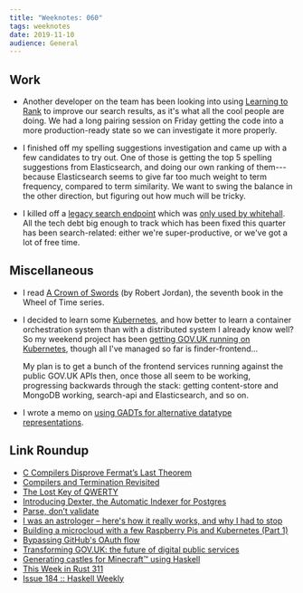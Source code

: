 ```yaml
---
title: "Weeknotes: 060"
tags: weeknotes
date: 2019-11-10
audience: General
---
```


## Work

- Another developer on the team has been looking into using [Learning
  to Rank][] to improve our search results, as it's what all the cool
  people are doing.  We had a long pairing session on Friday getting
  the code into a more production-ready state so we can investigate it
  more properly.

- I finished off my spelling suggestions investigation and came up
  with a few candidates to try out.  One of those is getting the top 5
  spelling suggestions from Elasticsearch, and doing our own ranking
  of them---because Elasticsearch seems to give far too much weight to
  term frequency, compared to term similarity.  We want to swing the
  balance in the other direction, but figuring out how much will be
  tricky.

- I killed off a [legacy search endpoint][] which was [only used by
  whitehall][].  All the tech debt big enough to track which has been
  fixed this quarter has been search-related: either we're
  super-productive, or we've got a lot of free time.

[Learning to Rank]: https://github.com/tensorflow/ranking
[legacy search endpoint]: https://github.com/alphagov/search-api/pull/1776
[only used by whitehall]: https://github.com/alphagov/whitehall/pull/5122

## Miscellaneous

- I read [A Crown of Swords][] (by Robert Jordan), the seventh book in
  the Wheel of Time series.

- I decided to learn some [Kubernetes][], and how better to learn a
  container orchestration system than with a distributed system I
  already know well?  So my weekend project has been [getting GOV.UK
  running on Kubernetes][], though all I've managed so far is
  finder-frontend...

  My plan is to get a bunch of the frontend services running against
  the public GOV.UK APIs then, once those all seem to be working,
  progressing backwards through the stack: getting content-store and
  MongoDB working, search-api and Elasticsearch, and so on.

- I wrote a memo on [using GADTs for alternative datatype
  representations][].

[A Crown of Swords]: https://en.wikipedia.org/wiki/A_Crown_of_Swords
[Kubernetes]: https://kubernetes.io/
[getting GOV.UK running on Kubernetes]: https://github.com/barrucadu/govuk-k8s
[using GADTs for alternative datatype representations]: alternate-datatype-representations.html

## Link Roundup

- [C Compilers Disprove Fermat’s Last Theorem](https://blog.regehr.org/archives/140)
- [Compilers and Termination Revisited](https://blog.regehr.org/archives/161)
- [The Lost Key of QWERTY](http://widespacer.blogspot.com/2016/03/the-lost-key-of-qwerty.html)
- [Introducing Dexter, the Automatic Indexer for Postgres](https://ankane.org/introducing-dexter)
- [Parse, don’t validate](https://lexi-lambda.github.io/blog/2019/11/05/parse-don-t-validate/)
- [I was an astrologer – here's how it really works, and why I had to stop](https://www.theguardian.com/lifeandstyle/2019/nov/06/i-was-an-astrologer-how-it-works-psychics)
- [Building a microcloud with a few Raspberry Pis and Kubernetes (Part 1)](https://mirailabs.io/blog/building-a-microcloud/)
- [Bypassing GitHub's OAuth flow](https://blog.teddykatz.com/2019/11/05/github-oauth-bypass.html)
- [Transforming GOV.UK: the future of digital public services](https://gds.blog.gov.uk/2019/11/05/transforming-gov-uk-the-future-of-digital-public-services/)
- [Generating castles for Minecraft™ using Haskell](http://www.timphilipwilliams.com/posts/2019-07-25-minecraft.html)
- [This Week in Rust 311](https://this-week-in-rust.org/blog/2019/11/05/this-week-in-rust-311/)
- [Issue 184 :: Haskell Weekly](https://haskellweekly.news/issue/184.html)
